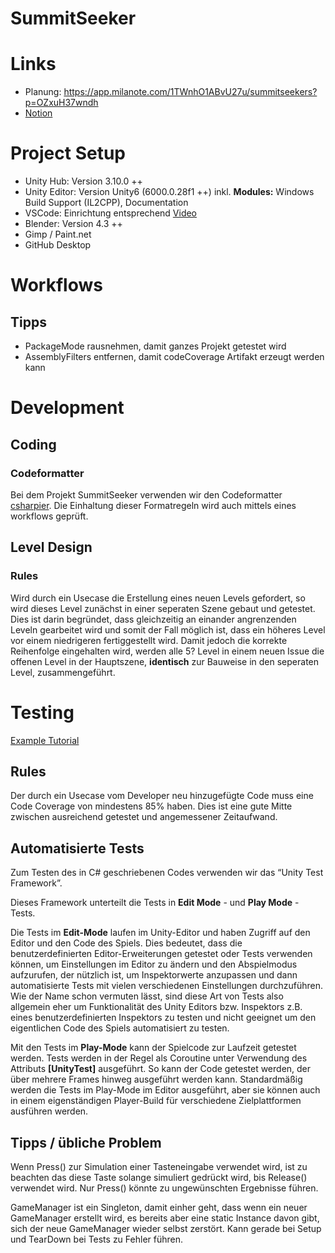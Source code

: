 # SummitSeeker

# Links
 - Planung: https://app.milanote.com/1TWnhO1ABvU27u/summitseekers?p=OZxuH37wndh
 - [Notion](https://www.notion.so/Startseite-148bd82e1ce981cda604d8646e280fa9?pvs=13)

# Project Setup
- Unity Hub: Version 3.10.0 ++
- Unity Editor: Version Unity6 (6000.0.28f1 ++) inkl. __Modules:__ Windows Build Support (IL2CPP), Documentation
- VSCode: Einrichtung entsprechend [Video](https://www.youtube.com/watch?v=ihVAKiJdd40&t=282s)
- Blender: Version 4.3 ++
- Gimp / Paint.net
- GitHub Desktop

# Workflows
## Tipps
- PackageMode rausnehmen, damit ganzes Projekt getestet wird
- AssemblyFilters entfernen, damit codeCoverage Artifakt erzeugt werden kann

# Development
## Coding
### Codeformatter
Bei dem Projekt SummitSeeker verwenden wir den Codeformatter [csharpier](https://csharpier.com).
Die Einhaltung dieser Formatregeln wird auch mittels eines workflows geprüft.
## Level Design
### Rules
Wird durch ein Usecase die Erstellung eines neuen Levels gefordert, so wird dieses Level zunächst in einer seperaten Szene gebaut und getestet. Dies ist darin begründet, dass gleichzeitig an einander angrenzenden Leveln gearbeitet wird und somit der Fall möglich ist, dass ein höheres Level vor einem niedrigeren fertiggestellt wird. 
Damit jedoch die korrekte Reihenfolge eingehalten wird, werden alle 5? Level in einem neuen Issue die offenen Level in der Hauptszene, __identisch__ zur Bauweise in den seperaten Level, zusammengeführt.

# Testing
[Example Tutorial](https://www.kodeco.com/38240193-introduction-to-unity-unit-testing)
## Rules
Der durch ein Usecase vom Developer neu hinzugefügte Code muss eine Code Coverage von mindestens 85% haben. Dies ist eine gute Mitte zwischen ausreichend getestet und angemessener Zeitaufwand. 

## Automatisierte Tests
Zum Testen des in C# geschriebenen Codes verwenden wir das “Unity Test Framework”.

Dieses Framework unterteilt die Tests in **Edit Mode** - und **Play Mode** - Tests.

Die Tests im **Edit-Mode** laufen im Unity-Editor und haben Zugriff auf den Editor und den Code des Spiels. Dies bedeutet, dass die benutzerdefinierten Editor-Erweiterungen getestet oder Tests verwenden können, um Einstellungen im Editor zu ändern und den Abspielmodus aufzurufen, der nützlich ist, um Inspektorwerte anzupassen und dann automatisierte Tests mit vielen verschiedenen Einstellungen durchzuführen.
Wie der Name schon vermuten lässt, sind diese Art von Tests also allgemein eher um Funktionalität des Unity Editors bzw. Inspektors z.B. eines benutzerdefinierten Inspektors zu testen und nicht geeignet um den eigentlichen Code des Spiels automatisiert zu testen.


Mit den Tests im **Play-Mode** kann der Spielcode zur Laufzeit getestet werden. Tests werden in der Regel als Coroutine unter Verwendung des Attributs **[UnityTest]** ausgeführt. So kann der Code getestet werden, der über mehrere Frames hinweg ausgeführt werden kann. Standardmäßig werden die Tests im Play-Mode im Editor ausgeführt, aber sie können auch in einem eigenständigen Player-Build für verschiedene Zielplattformen ausführen werden.

## Tipps / übliche Problem
Wenn Press() zur Simulation einer Tasteneingabe verwendet wird, ist zu beachten das diese Taste solange simuliert gedrückt wird, bis Release() verwendet wird. Nur Press() könnte zu ungewünschten Ergebnisse führen.

GameManager ist ein Singleton, damit einher geht, dass wenn ein neuer GameManager erstellt wird, es bereits aber eine static Instance davon gibt, sich der neue GameManager wieder selbst zerstört. Kann gerade bei Setup und TearDown bei Tests zu Fehler führen.
